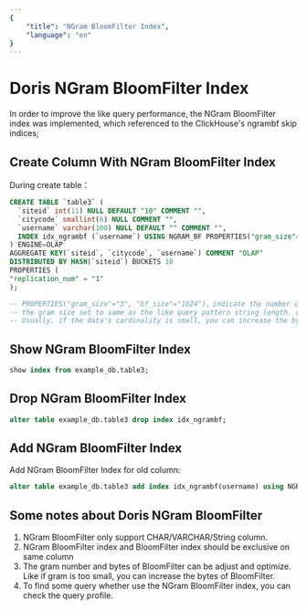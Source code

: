```yaml
---
{
    "title": "NGram BloomFilter Index",
    "language": "en"
}
---
```


<!--
Licensed to the Apache Software Foundation (ASF) under one
or more contributor license agreements.  See the NOTICE file
distributed with this work for additional information
regarding copyright ownership.  The ASF licenses this file
to you under the Apache License, Version 2.0 (the
"License"); you may not use this file except in compliance
with the License.  You may obtain a copy of the License at

  http://www.apache.org/licenses/LICENSE-2.0

Unless required by applicable law or agreed to in writing,
software distributed under the License is distributed on an
"AS IS" BASIS, WITHOUT WARRANTIES OR CONDITIONS OF ANY
KIND, either express or implied.  See the License for the
specific language governing permissions and limitations
under the License.
-->

# Doris NGram BloomFilter Index

<version since="2.0.0">
</version>

In order to improve the like query performance, the NGram BloomFilter index was implemented, which referenced to the ClickHouse's ngrambf skip indices;

## Create Column With NGram BloomFilter Index

During create table：

```sql
CREATE TABLE `table3` (
  `siteid` int(11) NULL DEFAULT "10" COMMENT "",
  `citycode` smallint(6) NULL COMMENT "",
  `username` varchar(100) NULL DEFAULT "" COMMENT "",
  INDEX idx_ngrambf (`username`) USING NGRAM_BF PROPERTIES("gram_size"="3", "bf_size"="256") COMMENT 'username ngram_bf index'
) ENGINE=OLAP
AGGREGATE KEY(`siteid`, `citycode`, `username`) COMMENT "OLAP"
DISTRIBUTED BY HASH(`siteid`) BUCKETS 10
PROPERTIES (
"replication_num" = "1"
);

-- PROPERTIES("gram_size"="3", "bf_size"="1024")，indicate the number of gram and bytes of bloom filter respectively.
-- the gram size set to same as the like query pattern string length. and the suitable bytes of bloom filter can be get by test, more larger more better, 256 maybe is a good start.
-- Usually, if the data's cardinality is small, you can increase the bytes of bloom filter to improve the efficiency.
```

## Show NGram BloomFilter Index

```sql
show index from example_db.table3;
```

## Drop NGram BloomFilter Index


```sql
alter table example_db.table3 drop index idx_ngrambf;
```

## Add NGram BloomFilter Index

Add NGram BloomFilter Index for old column:

```sql
alter table example_db.table3 add index idx_ngrambf(username) using NGRAM_BF PROPERTIES("gram_size"="3", "bf_size"="512")comment 'username ngram_bf index' 
```

## **Some notes about Doris NGram BloomFilter**

1. NGram BloomFilter only support CHAR/VARCHAR/String column.
2. NGram BloomFilter index and BloomFilter index should be exclusive on same column
3. The gram number and bytes of BloomFilter can be adjust and optimize. Like if gram is too small, you can increase the bytes of BloomFilter.
4. To find some query whether use the NGram BloomFilter index, you can check the query profile.
